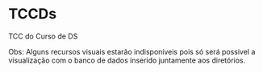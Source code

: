 # TCCDs
TCC do Curso de DS

Obs: Alguns recursos visuais estarão indisponíveis pois só será possivel a visualização com o banco de dados inserido juntamente aos diretórios.

